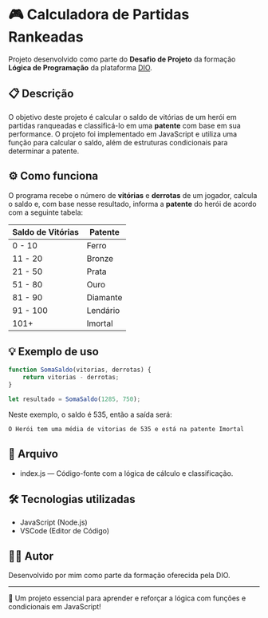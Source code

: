 # 🎮 Calculadora de Partidas Rankeadas

Projeto desenvolvido como parte do **Desafio de Projeto** da formação **Lógica de Programação** da plataforma [DIO](https://www.dio.me).

## 📋 Descrição

O objetivo deste projeto é calcular o saldo de vitórias de um herói em partidas ranqueadas e classificá-lo em uma **patente** com base em sua performance. O projeto foi implementado em JavaScript e utiliza uma função para calcular o saldo, além de estruturas condicionais para determinar a patente.

## ⚙️ Como funciona

O programa recebe o número de **vitórias** e **derrotas** de um jogador, calcula o saldo e, com base nesse resultado, informa a **patente** do herói de acordo com a seguinte tabela:

| Saldo de Vitórias | Patente     |
|-------------------|-------------|
| 0 - 10            | Ferro       |
| 11 - 20           | Bronze      |
| 21 - 50           | Prata       |
| 51 - 80           | Ouro        |
| 81 - 90           | Diamante    |
| 91 - 100          | Lendário    |
| 101+              | Imortal     |

## 💡 Exemplo de uso

```javascript
function SomaSaldo(vitorias, derrotas) {
    return vitorias - derrotas;
}

let resultado = SomaSaldo(1285, 750);
```
Neste exemplo, o saldo é 535, então a saída será:

```bash
O Herói tem uma média de vitorias de 535 e está na patente Imortal
```
## 📁 Arquivo

  * index.js — Código-fonte com a lógica de cálculo e classificação.

## 🛠️ Tecnologias utilizadas

  * JavaScript (Node.js)
  * VSCode (Editor de Código)

## 👨‍🎓 Autor

Desenvolvido por mim como parte da formação oferecida pela DIO.

---

🧠 Um projeto essencial para aprender e reforçar a lógica com funções e condicionais em JavaScript!
